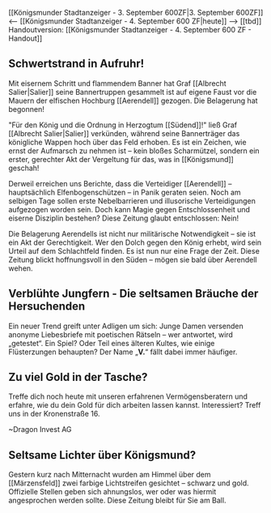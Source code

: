 [[Königsmunder Stadtanzeiger - 3. September 600ZF|3. September 600ZF]]<-- [[Königsmunder Stadtanzeiger - 4. September 600 ZF|heute]] --> [[tbd]] 
Handoutversion: [[Königsmunder Stadtanzeiger - 4. September 600 ZF - Handout]]

## Schwertstrand in Aufruhr!
Mit eisernem Schritt und flammendem Banner hat Graf [[Albrecht Salier|Salier]] seine Bannertruppen gesammelt ist auf eigene Faust vor die Mauern der elfischen Hochburg [[Aerendell]] gezogen. Die Belagerung hat begonnen!

 "Für den König und die Ordnung in Herzogtum [[Südend]]!" ließ Graf [[Albrecht Salier|Salier]] verkünden, während seine Bannerträger das königliche Wappen hoch über das Feld erhoben. Es ist ein Zeichen, wie ernst der Aufmarsch zu nehmen ist – kein bloßes Scharmützel, sondern ein erster, gerechter Akt der Vergeltung für das, was in [[Königsmund]] geschah!

Derweil erreichen uns Berichte, dass die Verteidiger [[Aerendell]] – hauptsächlich Elfenbogenschützen – in Panik geraten seien. Noch am selbigen Tage sollen erste Nebelbarrieren und illusorische Verteidigungen aufgezogen worden sein. Doch kann Magie gegen Entschlossenheit und eiserne Disziplin bestehen? Diese Zeitung glaubt entschlossen: Nein! 

Die Belagerung Aerendells ist nicht nur militärische Notwendigkeit – sie ist ein Akt der Gerechtigkeit.  Wer den Dolch gegen den König erhebt, wird sein Urteil auf dem Schlachtfeld finden. Es ist nun nur eine Frage der Zeit. Diese Zeitung blickt hoffnungsvoll in den Süden – mögen sie bald über Aerendell wehen.

## Verblühte Jungfern - Die seltsamen Bräuche der Hersuchenden
Ein neuer Trend greift unter Adligen um sich: Junge Damen versenden anonyme Liebesbriefe mit poetischen Rätseln – wer antwortet, wird „getestet“. Ein Spiel? Oder Teil eines älteren Kultes, wie einige Flüsterzungen behaupten? Der Name „**V.**“ fällt dabei immer häufiger.

## Zu viel Gold in der Tasche? 
Treffe dich noch heute mit unseren erfahrenen Vermögensberatern und erfahre, wie du dein Gold für dich arbeiten lassen kannst. Interessiert? Treff uns in der Kronenstraße 16.

~Dragon Invest AG

## Seltsame Lichter über Königsmund?
Gestern kurz nach Mitternacht wurden am Himmel über dem [[Märzensfeld]] zwei farbige Lichtstreifen gesichtet –  schwarz und gold. Offizielle Stellen geben sich ahnungslos, wer oder was hiermit angesprochen werden sollte. Diese Zeitung bleibt für Sie am Ball.

